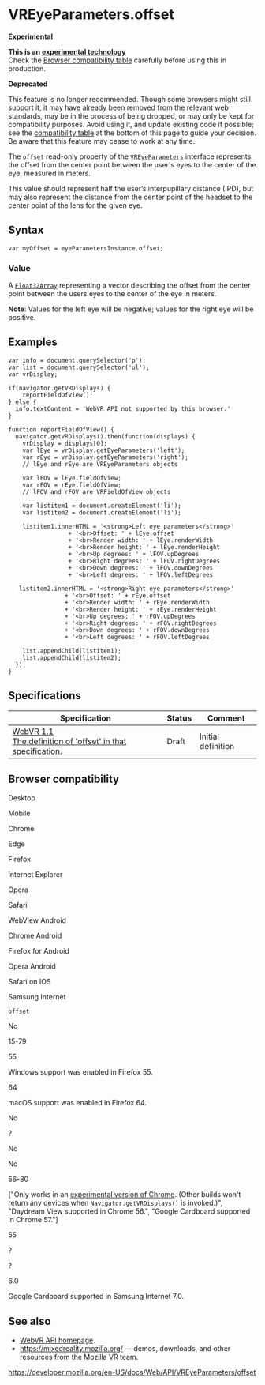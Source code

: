 VREyeParameters.offset
======================

**Experimental**

**This is an [experimental technology](https://developer.mozilla.org/en-US/docs/MDN/Guidelines/Conventions_definitions#experimental)**  
Check the [Browser compatibility table](#browser_compatibility) carefully before using this in production.

**Deprecated**

This feature is no longer recommended. Though some browsers might still support it, it may have already been removed from the relevant web standards, may be in the process of being dropped, or may only be kept for compatibility purposes. Avoid using it, and update existing code if possible; see the [compatibility table](#browser_compatibility) at the bottom of this page to guide your decision. Be aware that this feature may cease to work at any time.

The `offset` read-only property of the [`VREyeParameters`](../vreyeparameters) interface represents the offset from the center point between the user's eyes to the center of the eye, measured in meters.

This value should represent half the user’s interpupillary distance (IPD), but may also represent the distance from the center point of the headset to the center point of the lens for the given eye.

Syntax
------

    var myOffset = eyeParametersInstance.offset;

### Value

A [`Float32Array`](https://developer.mozilla.org/en-US/docs/Web/JavaScript/Reference/Global_Objects/Float32Array) representing a vector describing the offset from the center point between the users eyes to the center of the eye in meters.

**Note**: Values for the left eye will be negative; values for the right eye will be positive.

Examples
--------

    var info = document.querySelector('p');
    var list = document.querySelector('ul');
    var vrDisplay;

    if(navigator.getVRDisplays) {
        reportFieldOfView();
    } else {
      info.textContent = 'WebVR API not supported by this browser.'
    }

    function reportFieldOfView() {
      navigator.getVRDisplays().then(function(displays) {
        vrDisplay = displays[0];
        var lEye = vrDisplay.getEyeParameters('left');
        var rEye = vrDisplay.getEyeParameters('right');
        // lEye and rEye are VREyeParameters objects

        var lFOV = lEye.fieldOfView;
        var rFOV = rEye.fieldOfView;
        // lFOV and rFOV are VRFieldOfView objects

        var listitem1 = document.createElement('li');
        var listitem2 = document.createElement('li');

        listitem1.innerHTML = '<strong>Left eye parameters</strong>'
                     + '<br>Offset: ' + lEye.offset
                     + '<br>Render width: ' + lEye.renderWidth
                     + '<br>Render height: ' + lEye.renderHeight
                     + '<br>Up degrees: ' + lFOV.upDegrees
                     + '<br>Right degrees: ' + lFOV.rightDegrees
                     + '<br>Down degrees: ' + lFOV.downDegrees
                     + '<br>Left degrees: ' + lFOV.leftDegrees

       listitem2.innerHTML = '<strong>Right eye parameters</strong>'
                    + '<br>Offset: ' + rEye.offset
                    + '<br>Render width: ' + rEye.renderWidth
                    + '<br>Render height: ' + rEye.renderHeight
                    + '<br>Up degrees: ' + rFOV.upDegrees
                    + '<br>Right degrees: ' + rFOV.rightDegrees
                    + '<br>Down degrees: ' + rFOV.downDegrees
                    + '<br>Left degrees: ' + rFOV.leftDegrees

        list.appendChild(listitem1);
        list.appendChild(listitem2);
      });
    }

Specifications
--------------

<table><thead><tr class="header"><th>Specification</th><th>Status</th><th>Comment</th></tr></thead><tbody><tr class="odd"><td><a href="https://immersive-web.github.io/webvr/spec/1.1/#dom-vreyeparameters-offset">WebVR 1.1<br />
<span class="small">The definition of 'offset' in that specification.</span></a></td><td><span class="spec-draft">Draft</span></td><td>Initial definition</td></tr></tbody></table>

Browser compatibility
---------------------

Desktop

Mobile

Chrome

Edge

Firefox

Internet Explorer

Opera

Safari

WebView Android

Chrome Android

Firefox for Android

Opera Android

Safari on IOS

Samsung Internet

`offset`

No

15-79

55

Windows support was enabled in Firefox 55.

64

macOS support was enabled in Firefox 64.

No

?

No

No

56-80

\["Only works in an [experimental version of Chrome](https://webvr.info/get-chrome/). (Other builds won't return any devices when `Navigator.getVRDisplays()` is invoked.)", "Daydream View supported in Chrome 56.", "Google Cardboard supported in Chrome 57."\]

55

?

?

6.0

Google Cardboard supported in Samsung Internet 7.0.

See also
--------

-   [WebVR API homepage](../webvr_api).
-   <https://mixedreality.mozilla.org/> — demos, downloads, and other resources from the Mozilla VR team.

<a href="https://developer.mozilla.org/en-US/docs/Web/API/VREyeParameters/offset" class="_attribution-link">https://developer.mozilla.org/en-US/docs/Web/API/VREyeParameters/offset</a>
